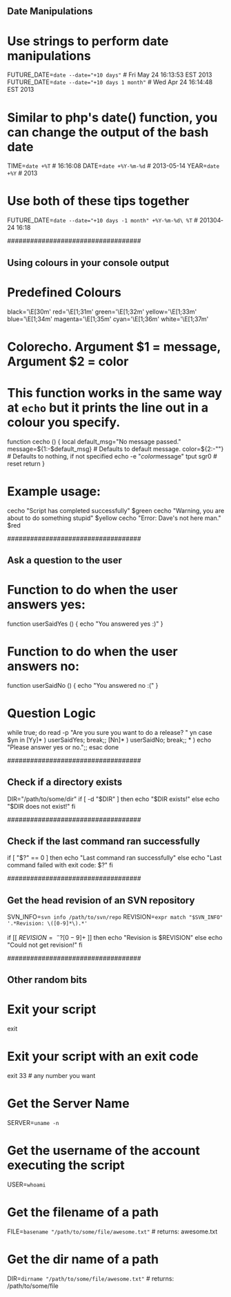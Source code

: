 ## Date Manipulations
# Use strings to perform date manipulations
FUTURE_DATE=`date --date="+10 days"`         # Fri May 24 16:13:53 EST 2013
FUTURE_DATE=`date --date="+10 days ­1 month"` # Wed Apr 24 16:14:48 EST 2013

# Similar to php's date() function, you can change the output of the bash date
TIME=`date +%T`       # 16:16:08
DATE=`date +%Y-%m-%d` # 2013-05-14
YEAR=`date +%Y`       # 2013

# Use both of these tips together
FUTURE_DATE=`date --date="+10 days -1 month" +%Y-%m-%d\ %T` # 2013­04­24 16:18




###################################


## Using colours in your console output
# Predefined Colours
black='\E[30m'
red='\E[1;31m'
green='\E[1;32m'
yellow='\E[1;33m'
blue='\E[1;34m'
magenta='\E[1;35m'
cyan='\E[1;36m'
white='\E[1;37m'

# Color­echo. Argument $1 = message, Argument $2 = color
# This function works in the same way at `echo` but it prints the line out in a colour you specify.
function cecho ()
{
    local default_msg="No message passed."
    message=${1:-$default_msg} # Defaults to default message.
    color=${2:-""} # Defaults to nothing, if not specified
    echo -e "$color$message"
    tput sgr0 # reset
    return
}

# Example usage:
cecho "Script has completed successfully" $green
cecho "Warning, you are about to do something stupid" $yellow
cecho "Error: Dave's not here man." $red


###################################



## Ask a question to the user
# Function to do when the user answers yes:
function userSaidYes ()
{
    echo "You answered yes :)"
}

# Function to do when the user answers no:
function userSaidNo ()
{
    echo "You answered no :("
}

# Question Logic
while true; do
    read -p "Are you sure you want to do a release? " yn
    case $yn in
        [Yy]* ) userSaidYes; break;;
        [Nn]* ) userSaidNo; break;;
        * ) echo "Please answer yes or no.";;
    esac
done


###################################



## Check if a directory exists
DIR="/path/to/some/dir"
if [ -d "$DIR" ]
then
    echo "$DIR exists!"
else
    echo "$DIR does not exist!"
fi



###################################



## Check if the last command ran successfully
if [ "$?" == 0 ]
then
    echo "Last command ran successfully"
else
    echo "Last command failed with exit code: $?"
fi


###################################



## Get the head revision of an SVN repository
SVN_INFO=`svn info /path/to/svn/repo`
REVISION=`expr match "$SVN_INFO" '.*Revision: \([0-9]*\).*'`

if [[ $REVISION =~ ^-?[0-9]+$ ]]
then
    echo "Revision is $REVISION"
else
    echo "Could not get revision!"
fi


###################################


## Other random bits
# Exit your script
exit

# Exit your script with an exit code
exit 33 # any number you want

# Get the Server Name
SERVER=`uname -n`

# Get the username of the account executing the script
USER=`whoami`

# Get the filename of a path
FILE=`basename "/path/to/some/file/awesome.txt"` # returns: awesome.txt

# Get the dir name of a path
DIR=`dirname "/path/to/some/file/awesome.txt"` # returns: /path/to/some/file



